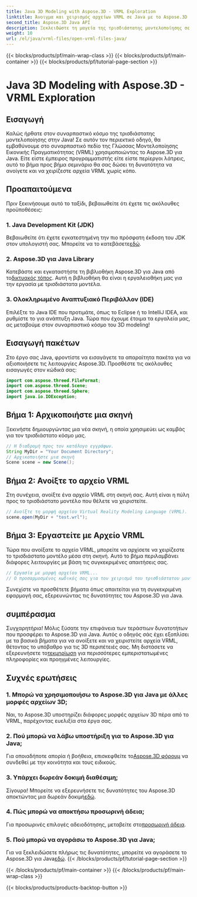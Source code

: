 ```yaml
---
title: Java 3D Modeling with Aspose.3D - VRML Exploration
linktitle: Άνοιγμα και χειρισμός αρχείων VRML σε Java με το Aspose.3D
second_title: Aspose.3D Java API
description: Ξεκλειδώστε τη μαγεία της τρισδιάστατης μοντελοποίησης σε Java με το Aspose.3D. Άνοιγμα και χειρισμός αρχείων VRML απρόσκοπτα. Βουτήξτε σε έναν κόσμο απεριόριστων δυνατοτήτων!
weight: 10
url: /el/java/vrml-files/open-vrml-files-java/
---
```


{{< blocks/products/pf/main-wrap-class >}}
{{< blocks/products/pf/main-container >}}
{{< blocks/products/pf/tutorial-page-section >}}

# Java 3D Modeling with Aspose.3D - VRML Exploration

## Εισαγωγή
Καλώς ήρθατε στον συναρπαστικό κόσμο της τρισδιάστατης μοντελοποίησης στην Java! Σε αυτόν τον περιεκτικό οδηγό, θα εμβαθύνουμε στο συναρπαστικό πεδίο της Γλώσσας Μοντελοποίησης Εικονικής Πραγματικότητας (VRML) χρησιμοποιώντας το Aspose.3D για Java. Είτε είστε έμπειρος προγραμματιστής είτε είστε περίεργοι λάτρεις, αυτό το βήμα προς βήμα σεμινάριο θα σας δώσει τη δυνατότητα να ανοίγετε και να χειρίζεστε αρχεία VRML χωρίς κόπο.
## Προαπαιτούμενα
Πριν ξεκινήσουμε αυτό το ταξίδι, βεβαιωθείτε ότι έχετε τις ακόλουθες προϋποθέσεις:
### 1. Java Development Kit (JDK)
 Βεβαιωθείτε ότι έχετε εγκατεστημένη την πιο πρόσφατη έκδοση του JDK στον υπολογιστή σας. Μπορείτε να το κατεβάσετε[εδώ](https://www.oracle.com/java/technologies/javase-downloads.html).
### 2. Aspose.3D για Java Library
Κατεβάστε και εγκαταστήστε τη βιβλιοθήκη Aspose.3D για Java από το[δικτυακός τόπος](https://releases.aspose.com/3d/java/). Αυτή η βιβλιοθήκη θα είναι η εργαλειοθήκη μας για την εργασία με τρισδιάστατα μοντέλα.
### 3. Ολοκληρωμένο Αναπτυξιακό Περιβάλλον (IDE)
Επιλέξτε το Java IDE που προτιμάτε, όπως το Eclipse ή το IntelliJ IDEA, και ρυθμίστε το για ανάπτυξη Java.
Τώρα που έχουμε έτοιμα τα εργαλεία μας, ας μεταβούμε στον συναρπαστικό κόσμο του 3D modeling!
## Εισαγωγή πακέτων
Στο έργο σας Java, φροντίστε να εισαγάγετε τα απαραίτητα πακέτα για να αξιοποιήσετε τις λειτουργίες Aspose.3D. Προσθέστε τις ακόλουθες εισαγωγές στον κώδικά σας:
```java
import com.aspose.threed.FileFormat;
import com.aspose.threed.Scene;
import com.aspose.threed.Sphere;
import java.io.IOException;
```
## Βήμα 1: Αρχικοποιήστε μια σκηνή
Ξεκινήστε δημιουργώντας μια νέα σκηνή, η οποία χρησιμεύει ως καμβάς για τον τρισδιάστατο κόσμο μας.
```java
// Η διαδρομή προς τον κατάλογο εγγράφων.
String MyDir = "Your Document Directory";
// Αρχικοποιήστε μια σκηνή
Scene scene = new Scene();
```
## Βήμα 2: Ανοίξτε το αρχείο VRML
Στη συνέχεια, ανοίξτε ένα αρχείο VRML στη σκηνή σας. Αυτή είναι η πύλη προς το τρισδιάστατο μοντέλο που θέλετε να χειριστείτε.
```java
// Ανοίξτε τη μορφή αρχείου Virtual Reality Modeling Language (VRML).
scene.open(MyDir + "test.wrl");
```
## Βήμα 3: Εργαστείτε με Αρχείο VRML
Τώρα που ανοίξατε το αρχείο VRML, μπορείτε να αρχίσετε να χειρίζεστε το τρισδιάστατο μοντέλο μέσα στη σκηνή. Αυτό το βήμα περιλαμβάνει διάφορες λειτουργίες με βάση τις συγκεκριμένες απαιτήσεις σας.
```java
// Εργασία με μορφή αρχείου VRML...
// Ο προσαρμοσμένος κωδικός σας για τον χειρισμό του τρισδιάστατου μοντέλου βρίσκεται εδώ
```
Συνεχίστε να προσθέτετε βήματα όπως απαιτείται για τη συγκεκριμένη εφαρμογή σας, εξερευνώντας τις δυνατότητες του Aspose.3D για Java.
## συμπέρασμα
Συγχαρητήρια! Μόλις ξύσατε την επιφάνεια των τεράστιων δυνατοτήτων που προσφέρει το Aspose.3D για Java. Αυτός ο οδηγός σάς έχει εξοπλίσει με τα βασικά βήματα για να ανοίξετε και να χειριστείτε αρχεία VRML, θέτοντας το υπόβαθρο για τις 3D περιπέτειές σας.
 Μη διστάσετε να εξερευνήσετε το[τεκμηρίωση](https://reference.aspose.com/3d/java/) για περισσότερες εμπεριστατωμένες πληροφορίες και προηγμένες λειτουργίες.
## Συχνές ερωτήσεις
### 1. Μπορώ να χρησιμοποιήσω το Aspose.3D για Java με άλλες μορφές αρχείων 3D;
Ναι, το Aspose.3D υποστηρίζει διάφορες μορφές αρχείων 3D πέρα από το VRML, παρέχοντας ευελιξία στα έργα σας.
### 2. Πού μπορώ να λάβω υποστήριξη για το Aspose.3D για Java;
 Για οποιαδήποτε απορία ή βοήθεια, επισκεφθείτε το[Aspose.3D φόρουμ](https://forum.aspose.com/c/3d/18) να συνδεθεί με την κοινότητα και τους ειδικούς.
### 3. Υπάρχει δωρεάν δοκιμή διαθέσιμη;
 Σίγουρα! Μπορείτε να εξερευνήσετε τις δυνατότητες του Aspose.3D αποκτώντας μια δωρεάν δοκιμή[εδώ](https://releases.aspose.com/).
### 4. Πώς μπορώ να αποκτήσω προσωρινή άδεια;
 Για προσωρινές επιλογές αδειοδότησης, μεταβείτε στο[προσωρινή άδεια](https://purchase.aspose.com/temporary-license/).
### 5. Πού μπορώ να αγοράσω το Aspose.3D για Java;
 Για να ξεκλειδώσετε πλήρως τις δυνατότητες, μπορείτε να αγοράσετε το Aspose.3D για Java[εδώ](https://purchase.aspose.com/buy).
{{< /blocks/products/pf/tutorial-page-section >}}

{{< /blocks/products/pf/main-container >}}
{{< /blocks/products/pf/main-wrap-class >}}

{{< blocks/products/products-backtop-button >}}

